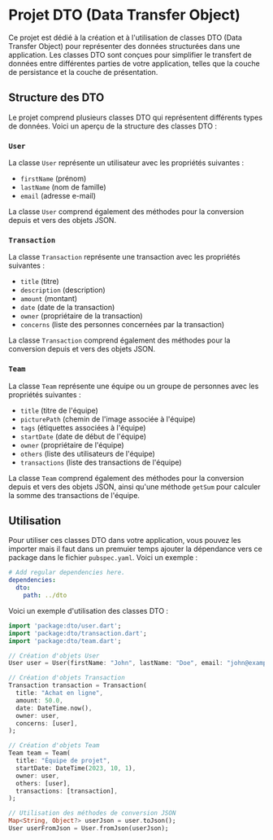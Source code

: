 # Projet DTO (Data Transfer Object)

Ce projet est dédié à la création et à l'utilisation de classes DTO (Data Transfer Object) pour représenter des données structurées dans une application. Les classes DTO sont conçues pour simplifier le transfert de données entre différentes parties de votre application, telles que la couche de persistance et la couche de présentation.

## Structure des DTO

Le projet comprend plusieurs classes DTO qui représentent différents types de données. Voici un aperçu de la structure des classes DTO :

### `User`

La classe `User` représente un utilisateur avec les propriétés suivantes :
- `firstName` (prénom)
- `lastName` (nom de famille)
- `email` (adresse e-mail)

La classe `User` comprend également des méthodes pour la conversion depuis et vers des objets JSON.

### `Transaction`

La classe `Transaction` représente une transaction avec les propriétés suivantes :
- `title` (titre)
- `description` (description)
- `amount` (montant)
- `date` (date de la transaction)
- `owner` (propriétaire de la transaction)
- `concerns` (liste des personnes concernées par la transaction)

La classe `Transaction` comprend également des méthodes pour la conversion depuis et vers des objets JSON.

### `Team`

La classe `Team` représente une équipe ou un groupe de personnes avec les propriétés suivantes :
- `title` (titre de l'équipe)
- `picturePath` (chemin de l'image associée à l'équipe)
- `tags` (étiquettes associées à l'équipe)
- `startDate` (date de début de l'équipe)
- `owner` (propriétaire de l'équipe)
- `others` (liste des utilisateurs de l'équipe)
- `transactions` (liste des transactions de l'équipe)

La classe `Team` comprend également des méthodes pour la conversion depuis et vers des objets JSON, ainsi qu'une méthode `getSum` pour calculer la somme des transactions de l'équipe.

## Utilisation

Pour utiliser ces classes DTO dans votre application, vous pouvez les importer mais il faut dans un premuier temps ajouter la dépendance vers ce package dans le fichier `pubspec.yaml`. Voici un exemple :

```yaml
# Add regular dependencies here.
dependencies:
  dto:
    path: ../dto
```
Voici un exemple d'utilisation des classes DTO :

```dart
import 'package:dto/user.dart';
import 'package:dto/transaction.dart';
import 'package:dto/team.dart';

// Création d'objets User
User user = User(firstName: "John", lastName: "Doe", email: "john@example.com");

// Création d'objets Transaction
Transaction transaction = Transaction(
  title: "Achat en ligne",
  amount: 50.0,
  date: DateTime.now(),
  owner: user,
  concerns: [user],
);

// Création d'objets Team
Team team = Team(
  title: "Équipe de projet",
  startDate: DateTime(2023, 10, 1),
  owner: user,
  others: [user],
  transactions: [transaction],
);

// Utilisation des méthodes de conversion JSON
Map<String, Object?> userJson = user.toJson();
User userFromJson = User.fromJson(userJson);
